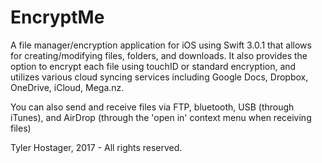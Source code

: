 # EncryptMe
A file manager/encryption application for iOS using Swift 3.0.1 that allows for creating/modifying files, folders, and downloads. 
It also provides the option to encrypt each file using touchID or standard encryption, and utilizes various
cloud syncing services including Google Docs, Dropbox, OneDrive, iCloud, Mega.nz. 

You can also send and receive files via FTP, bluetooth, USB (through iTunes), and AirDrop (through the 'open in' context menu 
when receiving files)

Tyler Hostager, 2017 - All rights reserved.

